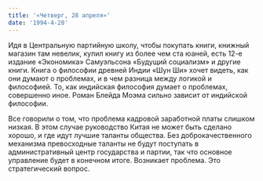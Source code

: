```yaml
---
title: '«Четверг, 28 апреля»'
date: '1994-4-28'
---
```


Идя в Центральную партийную школу, чтобы покупать книги, книжный магазин там невелик, купил книгу из более чем ста юаней, есть 12-е издание «Экономика» Самуэльсона «Будущий социализм» и другие книги. Книга о философии древней Индии «Шун Ши» хочет видеть, как они думают о проблемах, и в чем разница между логикой и философией. То, как индийская философия думает о проблемах, совершенно иное. Роман Блейда Моэма сильно зависит от индийской философии.

Все говорили о том, что проблема кадровой заработной платы слишком низкая. В этом случае руководство Китая не может быть сделано хорошо, и где идут лучшие таланты общества. Без доброкачественного механизма превосходные таланты не будут поступать в административный центр государства и партии, так что основное управление будет в конечном итоге. Возникает проблема. Это стратегический вопрос.
